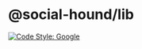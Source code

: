 # @social-hound/lib
[![Code Style: Google](https://img.shields.io/badge/code%20style-google-blueviolet.svg)](https://github.com/google/gts)
